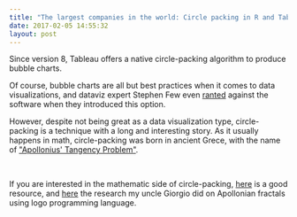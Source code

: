 ```yaml
---
title: "The largest companies in the world: Circle packing in R and Tableau."
date: 2017-02-05 14:55:32
layout: post
---
```


Since version 8, Tableau offers a native circle-packing algorithm to produce bubble charts.

Of course, bubble charts are all but best practices when it comes to data visualizations, and dataviz expert Stephen Few even [ranted](http://www.perceptualedge.com/blog/?p=1532) against the software when they introduced this option.

However, despite not being great as a data visualization type, circle-packing is a technique with a long and interesting story. As it usually happens in math, circle-packing was born in ancient Grece, with the name of ["Apollonius' Tangency Problem"](http://www.mathpages.com/home/kmath113/kmath113.htm).

 

If you are interested in the mathematic side of circle-packing, [here](http://www.mathpages.com/home/kmath113/kmath113.htm) is a good resource, and [here](http://www.maecla.it/tartapelago/frattali/index3.htm) the research my uncle Giorgio did on Apollonian fractals using logo programming language.

 